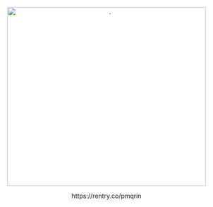 <p align="center"> <img src="https://files.catbox.moe/pcn98a.jpeg" width="450" height="405" alt="."/>
<p align="center"> https://rentry.co/pmqrin

